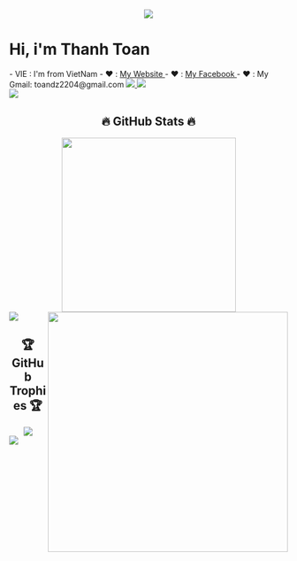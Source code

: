 <div align="center">
  <h1><img src="https://readme-typing-svg.herokuapp.com?size=24&color=F736CF&lines=Welcome+to+my+github+page;I+am+Thanh+Toan;I+am+Front+End+Developer" /></h1>
</div>

<h1> Hi, i'm Thanh Toan </h1>
- VIE : I'm from VietNam
- ❤️ : <a href="http://toandz.tk"> My Website </a>
- ❤️ : <a href="https://www.facebook.com/d2t22/"> My Facebook </a>
- ❤️ : My Gmail: toandz2204@gmail.com
<a href="#">
  <img src="https://visitcount.itsvg.in/api?id=toandz2204&label=Profile%20Views&color=1&icon=7&pretty=true" />
</a>

<img src="https://user-images.githubusercontent.com/73097560/115834477-dbab4500-a447-11eb-908a-139a6edaec5c.gif" />

<div align="center">
  <img src="https://24hstore.vn/upload_images/images/2019/11/14/anh-gif-2-min.gif" alt="">
</div>

<img src="https://user-images.githubusercontent.com/73097560/115834477-dbab4500-a447-11eb-908a-139a6edaec5c.gif" />

<h2 align="center">🔥 GitHub Stats 🔥</h2>
<!-- https://github.com/anuraghazra/github-readme-stats -->
<div align=center>
  <a href="#" title="Trungquandev">
    <img width="315" align="center" src="https://github-readme-stats.vercel.app/api/top-langs/?username=toandz2204&hide=c%23,powershell,Mathematica,Ruby,Objective-C,Objective-C%2b%2b,Cuda&title_color=61dafb&text_color=ffffff&icon_color=61dafb&bg_color=20232a&langs_count=8&layout=compact&border_color=61dafb&hide_border=true" />
  </a>
  <a href="#" title="Trungquandev">
    <img align="right" width="434" src="https://github-readme-stats.vercel.app/api?username=toandz2204&show_icons=true&theme=react&border_color=61dafb&hide_border=true" />
  </a>
</div>

<img src="https://user-images.githubusercontent.com/73097560/115834477-dbab4500-a447-11eb-908a-139a6edaec5c.gif" />

<h2 align="center">🏆 GitHub Trophies 🏆</h2>
<div align="center">
  <a href="https://github-trophies.vercel.app/?username=toandz2204" target="_blank">
    <img src="https://github-trophies.vercel.app/?username=toandz2204&theme=radical&margin-w=6&margin-h=6">
  </a>
</div>

<img src="https://user-images.githubusercontent.com/73097560/115834477-dbab4500-a447-11eb-908a-139a6edaec5c.gif">



